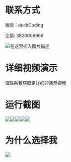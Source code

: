 # 联系方式

微信：duckCoding

企鹅: 3820006966

![在这里插入图片描述](http://upload.cxycsx.vip/91ab4bcb4f2c4c6db86365bb6d6e9c62.jpeg)

# 详细视频演示

请联系我获取更详细的演示视频

# 运行截图

![](http://www.bysj52.com/uploadfile/ueditor/image/202306/%E6%AF%95%E8%AE%BEssm494%E6%B7%98%E4%B9%90%E4%B9%90%E5%91%98%E5%B7%A5%E8%B4%AD%E7%89%A9%E5%95%86%E5%9F%8E+jsp%E6%AF%95%E4%B8%9A%E8%AE%BE%E8%AE%A1/2.png)![](http://www.bysj52.com/uploadfile/ueditor/image/202306/%E6%AF%95%E8%AE%BEssm494%E6%B7%98%E4%B9%90%E4%B9%90%E5%91%98%E5%B7%A5%E8%B4%AD%E7%89%A9%E5%95%86%E5%9F%8E+jsp%E6%AF%95%E4%B8%9A%E8%AE%BE%E8%AE%A1/4.png)![](http://www.bysj52.com/uploadfile/ueditor/image/202306/%E6%AF%95%E8%AE%BEssm494%E6%B7%98%E4%B9%90%E4%B9%90%E5%91%98%E5%B7%A5%E8%B4%AD%E7%89%A9%E5%95%86%E5%9F%8E+jsp%E6%AF%95%E4%B8%9A%E8%AE%BE%E8%AE%A1/5.png)![](http://www.bysj52.com/uploadfile/ueditor/image/202306/%E6%AF%95%E8%AE%BEssm494%E6%B7%98%E4%B9%90%E4%B9%90%E5%91%98%E5%B7%A5%E8%B4%AD%E7%89%A9%E5%95%86%E5%9F%8E+jsp%E6%AF%95%E4%B8%9A%E8%AE%BE%E8%AE%A1/3.png)![](http://www.bysj52.com/uploadfile/ueditor/image/202306/%E6%AF%95%E8%AE%BEssm494%E6%B7%98%E4%B9%90%E4%B9%90%E5%91%98%E5%B7%A5%E8%B4%AD%E7%89%A9%E5%95%86%E5%9F%8E+jsp%E6%AF%95%E4%B8%9A%E8%AE%BE%E8%AE%A1/1.png)

# 为什么选择我

![](http://upload.cxycsx.vip/%E7%A8%8B%E5%BA%8F%E8%AE%BE%E8%AE%A1.png)

